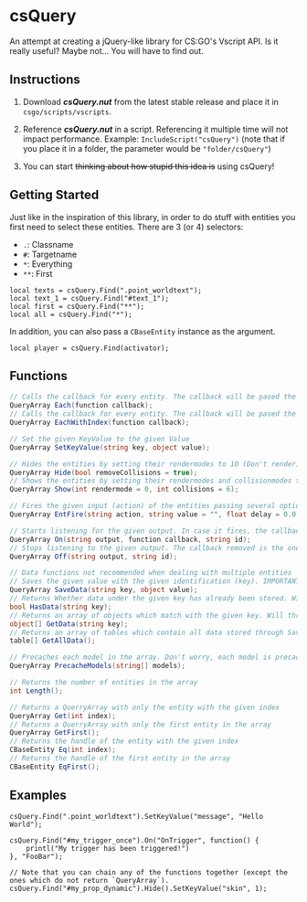 # csQuery

An attempt at creating a jQuery-like library for CS:GO's Vscript API. Is it really useful? Maybe not... You will have to find out.

## Instructions

1. Download ***csQuery.nut*** from the latest stable release and place it in `csgo/scripts/vscripts`.

2. Reference ***csQuery.nut*** in a script. Referencing it multiple time will not impact performance.
   Example: `IncludeScript("csQuery")` (note that if you place it in a folder, the parameter would be `"folder/csQuery"`)

3. You can start ~~thinking about how stupid this idea is~~ using csQuery!

## Getting Started

Just like in the inspiration of this library, in order to do stuff with entities you first need to select these entities.
There are 3 (or 4) selectors:

- `.`: Classname
- `#`: Targetname
- `*`: Everything
- `**`: First

```squirrel
local texts = csQuery.Find(".point_worldtext");
local text_1 = csQuery.Find("#text_1");
local first = csQuery.Find("**");
local all = csQuery.Find("*");
```

In addition, you can also pass a `CBaseEntity` instance as the argument.

```squirrel
local player = csQuery.Find(activator);
```

## Functions

```cs
// Calls the callback for every entity. The callback will be pased the CBaseEntity as an argument.
QueryArray Each(function callback);
// Calls the callback for every entity. The callback will be pased the CBaseEntity and the index of it in the array as an argument.
QueryArray EachWithIndex(function callback);

// Set the given KeyValue to the given Value
QueryArray SetKeyValue(string key, object value);

// Hides the entities by setting their rendermodes to 10 (Don't render) and, if not asked otherwise, solidity to 0 (Not solid)
QueryArray Hide(bool removeCollisions = true);
// Shows the entities by setting their rendermodes and collisionmodes to the default/given ones
QueryArray Show(int rendermode = 0, int collisions = 6);

// Fires the given input (action) of the entities passing several optional parameters if given.
QueryArray EntFire(string action, string value = "", float delay = 0.0, CBaseEntity activator = null, CBaseEntity caller = null);

// Starts listening for the given output. In case it fires, the callback is called. The id is used to stop listening.
QueryArray On(string output, function callback, string id);
// Stops listening to the given output. The callback removed is the one identified with the id
QueryArray Off(string output, string id);

// Data functions not recommended when dealing with multiple entities
// Saves the given value with the given identification (key). IMPORTANT: Data saved will 'live' throughout all rounds.
QueryArray SaveData(string key, object value);
// Returns Whether data under the given key has already been stored. Will not throw an exception if SaveData() has never been used before.
bool HasData(string key);
// Returns an array of objects which match with the given key. Will throw an exception if SaveData() has never been used before.
object[] GetData(string key);
// Returns an array of tables which contain all data stored through SaveData(). Will throw an exception if SaveData() has never been used before.
table[] GetAllData();

// Precaches each model in the array. Don't worry, each model is precached only once
QueryArray PrecacheModels(string[] models);

// Returns the number of entities in the array
int Length();

// Returns a QuerryArray with only the entity with the given index
QueryArray Get(int index);
// Returns a QuerryArray with only the first entity in the array
QueryArray GetFirst();
// Returns the handle of the entity with the given index
CBaseEntity Eq(int index);
// Returns the handle of the first entity in the array
CBaseEntity EqFirst();
```

## Examples

```squirrel
csQuery.Find(".point_worldtext").SetKeyValue("message", "Hello World");

csQuery.Find("#my_trigger_once").On("OnTrigger", function() {
    printl("My trigger has been triggered!")
}, "FooBar");

// Note that you can chain any of the functions together (except the ones which do not return `QueryArray`).
csQuery.Find("#my_prop_dynamic").Hide().SetKeyValue("skin", 1);
```

